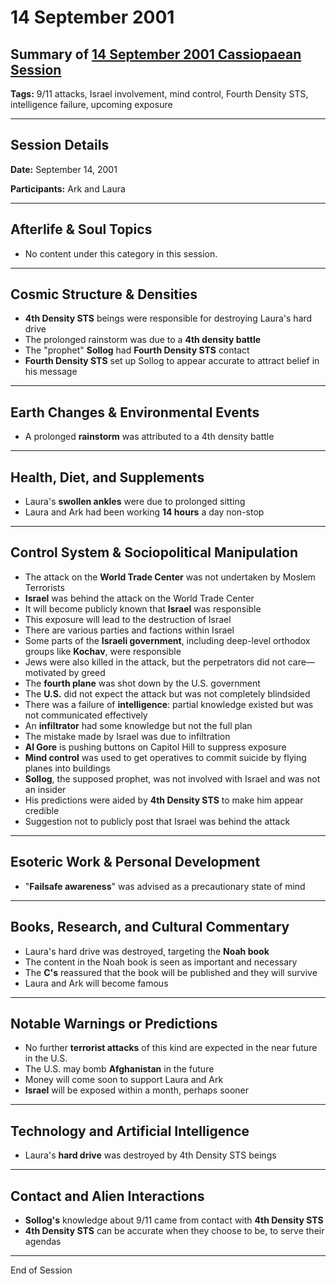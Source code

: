# 14 September 2001

## Summary of [14 September 2001 Cassiopaean Session](https://cassiopaea.org/forum/threads/session-14-september-2001.18639/)

**Tags:** 9/11 attacks, Israel involvement, mind control, Fourth Density STS, intelligence failure, upcoming exposure

---

## Session Details

**Date:** September 14, 2001

**Participants:** Ark and Laura

---

## Afterlife & Soul Topics

- No content under this category in this session.

---

## Cosmic Structure & Densities

- **4th Density STS** beings were responsible for destroying Laura's hard drive
- The prolonged rainstorm was due to a **4th density battle**
- The "prophet" **Sollog** had **Fourth Density STS** contact
- **Fourth Density STS** set up Sollog to appear accurate to attract belief in his message

---

## Earth Changes & Environmental Events

- A prolonged **rainstorm** was attributed to a 4th density battle

---

## Health, Diet, and Supplements

- Laura's **swollen ankles** were due to prolonged sitting
- Laura and Ark had been working **14 hours** a day non-stop

---

## Control System & Sociopolitical Manipulation

- The attack on the **World Trade Center** was not undertaken by Moslem Terrorists
- **Israel** was behind the attack on the World Trade Center
- It will become publicly known that **Israel** was responsible
- This exposure will lead to the destruction of Israel
- There are various parties and factions within Israel
- Some parts of the **Israeli government**, including deep-level orthodox groups like **Kochav**, were responsible
- Jews were also killed in the attack, but the perpetrators did not care—motivated by greed
- The **fourth plane** was shot down by the U.S. government
- The **U.S.** did not expect the attack but was not completely blindsided
- There was a failure of **intelligence**: partial knowledge existed but was not communicated effectively
- An **infiltrator** had some knowledge but not the full plan
- The mistake made by Israel was due to infiltration
- **Al Gore** is pushing buttons on Capitol Hill to suppress exposure
- **Mind control** was used to get operatives to commit suicide by flying planes into buildings
- **Sollog**, the supposed prophet, was not involved with Israel and was not an insider
- His predictions were aided by **4th Density STS** to make him appear credible
- Suggestion not to publicly post that Israel was behind the attack

---

## Esoteric Work & Personal Development

- "**Failsafe awareness**" was advised as a precautionary state of mind

---

## Books, Research, and Cultural Commentary

- Laura's hard drive was destroyed, targeting the **Noah book**
- The content in the Noah book is seen as important and necessary
- The **C's** reassured that the book will be published and they will survive
- Laura and Ark will become famous

---

## Notable Warnings or Predictions

- No further **terrorist attacks** of this kind are expected in the near future in the U.S.
- The U.S. may bomb **Afghanistan** in the future
- Money will come soon to support Laura and Ark
- **Israel** will be exposed within a month, perhaps sooner

---

## Technology and Artificial Intelligence

- Laura's **hard drive** was destroyed by 4th Density STS beings

---

## Contact and Alien Interactions

- **Sollog's** knowledge about 9/11 came from contact with **4th Density STS**
- **4th Density STS** can be accurate when they choose to be, to serve their agendas

---

End of Session